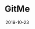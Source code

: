 ---
type: project
date: 2019-10-23
title: GitMe
description: Probot app to help in conducting Git workshops to demonstrate how git workflow and pull requests work
github: https://github.com/haxzie/gitme
url: https://gitme.js.org
tags:
    - React
    - Probot
    - web
---